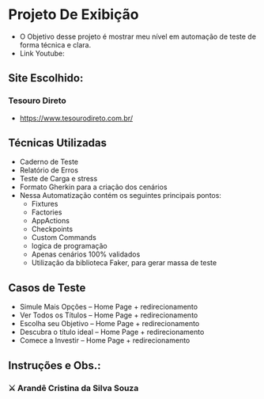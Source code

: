 # Projeto De Exibição
  - O Objetivo desse projeto é mostrar meu nível em automação de teste de forma técnica e clara.
  - Link Youtube: 
## Site Escolhido:
### Tesouro Direto
- https://www.tesourodireto.com.br/

## Técnicas Utilizadas 
 - Caderno de Teste
 - Relatório de Erros
 - Teste de Carga e stress
 - Formato Gherkin para a criação dos cenários
 - Nessa Automatização contém os seguintes principais pontos:
   - Fixtures
   - Factories
   - AppActions 
   - Checkpoints
   - Custom Commands
   - logica de programação
   - Apenas cenários 100% validados
   - Utilização da biblioteca Faker, para gerar massa de teste 

## Casos de Teste
- Simule Mais Opções – Home Page + redirecionamento 
- Ver Todos os Títulos – Home Page + redirecionamento
- Escolha seu Objetivo – Home Page + redirecionamento
- Descubra o título ideal – Home Page + redirecionamento
- Comece a Investir – Home Page + redirecionamento

## Instruções e Obs.:

### ⚔️ Arandê Cristina da Silva Souza

